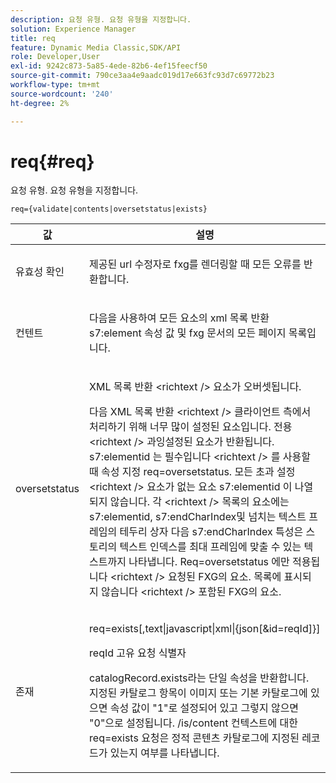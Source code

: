 ```yaml
---
description: 요청 유형. 요청 유형을 지정합니다.
solution: Experience Manager
title: req
feature: Dynamic Media Classic,SDK/API
role: Developer,User
exl-id: 9242c873-5a85-4ede-82b6-4ef15feecf50
source-git-commit: 790ce3aa4e9aadc019d17e663fc93d7c69772b23
workflow-type: tm+mt
source-wordcount: '240'
ht-degree: 2%

---
```


# req{#req}

요청 유형. 요청 유형을 지정합니다.

`req={validate|contents|oversetstatus|exists}`

<table id="table_F39239E5244746DB9F253BB0D5E85D54"> 
 <thead> 
  <tr> 
   <th colname="col1" class="entry"> 값 </th> 
   <th colname="col2" class="entry"> 설명 </th> 
  </tr> 
 </thead>
 <tbody> 
  <tr> 
   <td colname="col1"> <p> <span class="codeph"> 유효성 확인</span> </p> </td> 
   <td colname="col2"> <p> 제공된 url 수정자로 fxg를 렌더링할 때 모든 오류를 반환합니다. </p> </td> 
  </tr> 
  <tr> 
   <td colname="col1"> <p> <span class="codeph"> 컨텐트</span> </p> </td> 
   <td colname="col2"> <p> 다음을 사용하여 모든 요소의 xml 목록 반환 <span class="codeph"> s7:element</span> 속성 값 및 fxg 문서의 모든 페이지 목록입니다. </p> </td> 
  </tr> 
  <tr> 
   <td colname="col1"> <p> <span class="codeph"> oversetstatus</span> </p> </td> 
   <td colname="col2"> <p>XML 목록 반환 <span class="codeph"> &lt;richtext /&gt;</span> 요소가 오버셋됩니다. </p> <p>다음 XML 목록 반환 <span class="+ topic/ph pr-d/codeph codeph"> &lt;richtext /&gt;</span> 클라이언트 측에서 처리하기 위해 너무 많이 설정된 요소입니다. 전용 <span class="+ topic/ph pr-d/codeph codeph"> &lt;richtext /&gt;</span> 과잉설정된 요소가 반환됩니다. <span class="+ topic/ph pr-d/codeph codeph"> s7:elementid</span> 는 필수입니다 <span class="+ topic/ph pr-d/codeph codeph"> &lt;richtext /&gt;</span> 를 사용할 때 속성 지정 <span class="+ topic/ph pr-d/codeph codeph"> req=oversetstatus</span>. 모든 초과 설정 <span class="+ topic/ph pr-d/codeph codeph"> &lt;richtext /&gt;</span> 요소가 없는 요소 <span class="+ topic/ph pr-d/codeph codeph"> s7:elementid</span> 이 나열되지 않습니다. 각 <span class="+ topic/ph pr-d/codeph codeph"> &lt;richtext /&gt;</span> 목록의 요소에는 <span class="+ topic/ph pr-d/codeph codeph"> s7:elementid</span>, <span class="+ topic/ph pr-d/codeph codeph"> s7:endCharIndex</span>및 넘치는 텍스트 프레임의 테두리 상자 다음 <span class="+ topic/ph pr-d/codeph codeph"> s7:endCharIndex</span> 특성은 스토리의 텍스트 인덱스를 최대 프레임에 맞출 수 있는 텍스트까지 나타냅니다. <span class="+ topic/ph pr-d/codeph codeph"> Req=oversetstatus</span> 에만 적용됩니다 <span class="+ topic/ph pr-d/codeph codeph"> &lt;richtext /&gt;</span> 요청된 FXG의 요소. 목록에 표시되지 않습니다 <span class="+ topic/ph pr-d/codeph codeph"> &lt;richtext /&gt;</span> 포함된 FXG의 요소. </p> </td> 
  </tr> 
  <tr> 
   <td colname="col1"> <p> <span class="codeph"> 존재</span> </p> </td> 
   <td colname="col2"> <p> <span class="codeph"> req=exists[,text|javascript|xml|{json[&amp;id=reqId]}]</span> </p> <p>reqId 고유 요청 식별자 </p> <p>catalogRecord.exists라는 단일 속성을 반환합니다. 지정된 카탈로그 항목이 이미지 또는 기본 카탈로그에 있으면 속성 값이 "1"로 설정되어 있고 그렇지 않으면 "0"으로 설정됩니다. /is/content 컨텍스트에 대한 req=exists 요청은 정적 콘텐츠 카탈로그에 지정된 레코드가 있는지 여부를 나타냅니다. </p> </td> 
  </tr> 
 </tbody> 
</table>
